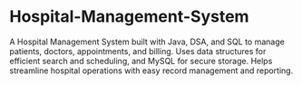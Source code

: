 # Hospital-Management-System
A Hospital Management System built with Java, DSA, and SQL to manage patients, doctors, appointments, and billing. Uses data structures for efficient search and scheduling, and MySQL for secure storage. Helps streamline hospital operations with easy record management and reporting.
